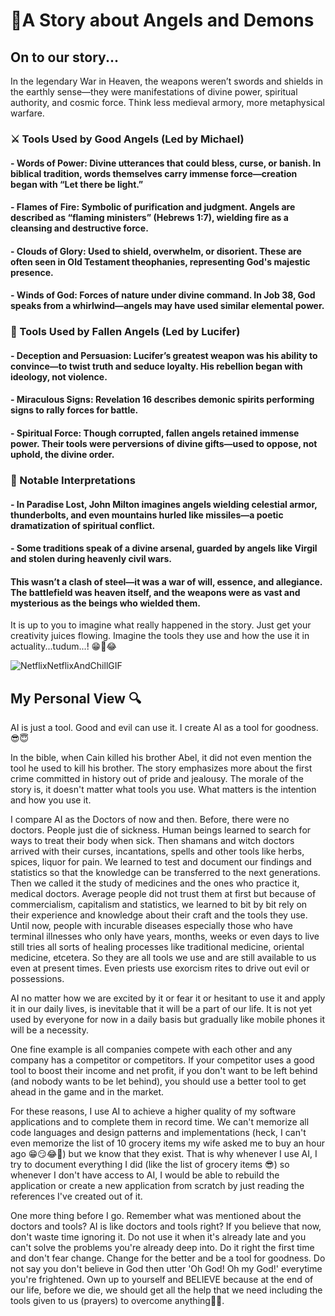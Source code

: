 # 📖A Story about Angels and Demons
## On to our story...
In the legendary War in Heaven, the weapons weren’t swords and shields in the earthly sense—they were manifestations of divine power, spiritual authority, and cosmic force. Think less medieval armory, more metaphysical warfare.
### ⚔️ Tools Used by Good Angels (Led by Michael)
#### - Words of Power: Divine utterances that could bless, curse, or banish. In biblical tradition, words themselves carry immense force—creation began with “Let there be light.”
#### - Flames of Fire: Symbolic of purification and judgment. Angels are described as “flaming ministers” (Hebrews 1:7), wielding fire as a cleansing and destructive force.
#### - Clouds of Glory: Used to shield, overwhelm, or disorient. These are often seen in Old Testament theophanies, representing God's majestic presence.
#### - Winds of God: Forces of nature under divine command. In Job 38, God speaks from a whirlwind—angels may have used similar elemental power.
### 🐉 Tools Used by Fallen Angels (Led by Lucifer)
#### - Deception and Persuasion: Lucifer’s greatest weapon was his ability to convince—to twist truth and seduce loyalty. His rebellion began with ideology, not violence.
#### - Miraculous Signs: Revelation 16 describes demonic spirits performing signs to rally forces for battle.
#### - Spiritual Force: Though corrupted, fallen angels retained immense power. Their tools were perversions of divine gifts—used to oppose, not uphold, the divine order.
### 🧩 Notable Interpretations
#### - In Paradise Lost, John Milton imagines angels wielding celestial armor, thunderbolts, and even mountains hurled like missiles—a poetic dramatization of spiritual conflict.
#### - Some traditions speak of a divine arsenal, guarded by angels like Virgil and stolen during heavenly civil wars.
#### This wasn’t a clash of steel—it was a war of will, essence, and allegiance. The battlefield was heaven itself, and the weapons were as vast and mysterious as the beings who wielded them.

It is up to you to imagine what really happened in the story. Just get your creativity juices flowing. Imagine the tools they use and how the use it in actuality...tudum...! 😁🤣😂 

![NetflixNetflixAndChillGIF](https://github.com/user-attachments/assets/cc1bf621-e552-4afb-b502-42814b1ccc7f)
## My Personal View 🔍
AI is just a tool. Good and evil can use it. I create AI as a tool for goodness.😎😇

In the bible, when Cain killed his brother Abel, it did not even mention the tool he used to kill his brother. The story emphasizes more about the first crime committed in history out of pride and jealousy. The morale of the story is, it doesn't matter what tools you use. What matters is the intention and how you use it.

I compare AI as the Doctors of now and then. Before, there were no doctors. People just die of sickness. Human beings learned to search for ways to treat their body when sick. Then shamans and witch doctors arrived with their curses, incantations, spells and other tools like herbs, spices, liquor for pain. We learned to test and document our findings and statistics so that the knowledge can be transferred to the next generations. Then we called it the study of medicines and the ones who practice it, medical doctors. Average people did not trust them at first but because of commercialism, capitalism and statistics, we learned to bit by bit rely on their experience and knowledge about their craft and the tools they use. Until now, people with incurable diseases especially those who have terminal illnesses who only have years, months, weeks or even days to live still tries all sorts of healing processes like traditional medicine, oriental medicine, etcetera. So they are all tools we use and are still available to us even at present times. Even priests use exorcism rites to drive out evil or possessions. 

AI no matter how we are excited by it or fear it or hesitant to use it and apply it in our daily lives, is inevitable that it will be a part of our life. It is not yet used by everyone for now in a daily basis but gradually like mobile phones it will be a necessity.

One fine example is all companies compete with each other and any company has a competitor or competitors. If your competitor uses a good tool to boost their income and net profit, if you don't want to be left behind (and nobody wants to be let behind), you should use a better tool to get ahead in the game and in the market.

For these reasons, I use AI to achieve a higher quality of my software applications and to complete them in record time. We can't memorize all code languages and design patterns and implementations (heck, I can't even memorize the list of 10 grocery items my wife asked me to buy an hour ago 😁😏😂🤣) but we know that they exist. That is why whenever I use AI, I try to document everything I did (like the list of grocery items 😎) so whenever I don't have access to AI, I would be able to rebuild the application or create a new application from scratch by just reading the references I've created out of it.

One more thing before I go. Remember what was mentioned about the doctors and tools? AI is like doctors and tools right? If you believe that now, don't waste time ignoring it. Do not use it when it's already late and you can't solve the problems you're already deep into. Do it right the first time and don't fear change. Change for the better and be a tool for goodness. Do not say you don't believe in God then utter 'Oh God! Oh my God!' everytime you're frightened. Own up to yourself and BELIEVE because at the end of our life, before we die, we should get all the help that we need including the tools given to us (prayers) to overcome anything🙋‍♂️.
